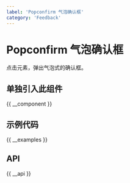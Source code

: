 ```yaml
---
label: 'Popconfirm 气泡确认框'
category: 'Feedback'
---
```


# Popconfirm 气泡确认框

点击元素，弹出气泡式的确认框。

## 单独引入此组件

{{ __component }}

## 示例代码

{{ __examples }}

## API

{{ __api }}
